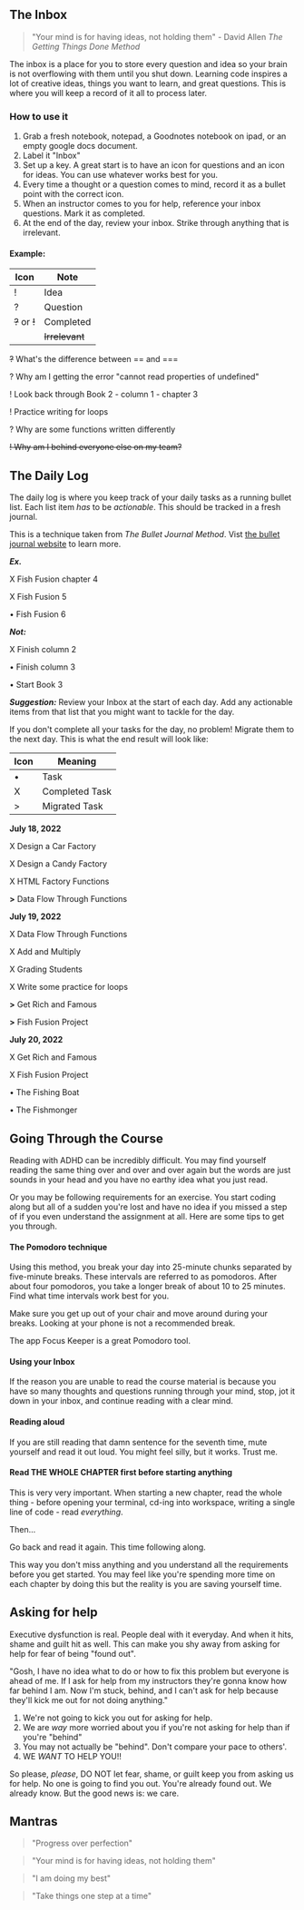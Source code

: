 ## The Inbox

> "Your mind is for having ideas, not holding them" - David Allen _The Getting Things Done Method_

The inbox is a place for you to store every question and idea so your brain is not overflowing with them until you shut down. Learning code inspires a lot of creative ideas, things you want to learn, and great questions. This is where you will keep a record of it all to process later.

### How to use it

1.  Grab a fresh notebook, notepad, a Goodnotes notebook on ipad, or an empty google docs document.
2.  Label it "Inbox"
3.  Set up a key. A great start is to have an icon for questions and an icon for ideas. You can use whatever works best for you.
4.  Every time a thought or a question comes to mind, record it as a bullet point with the correct icon.
5.  When an instructor comes to you for help, reference your inbox questions. Mark it as completed.
6.  At the end of the day, review your inbox. Strike through anything that is irrelevant.

#### Example:

| Icon           | Note           |
| -------------- | -------------- |
| !              | Idea           |
| ?              | Question       |
| ~~?~~ or ~~!~~ | Completed      |
|                | ~~Irrelevant~~ |

~~?~~ What's the difference between == and ===

? Why am I getting the error "cannot read properties of undefined"

! Look back through Book 2 - column 1 - chapter 3

! Practice writing for loops

? Why are some functions written differently

~~! Why am I behind everyone else on my team?~~

## The Daily Log

The daily log is where you keep track of your daily tasks as a running bullet list. Each list item _has_ to be _actionable_. This should be tracked in a fresh journal.

This is a technique taken from _The Bullet Journal Method_. Vist [the bullet journal website](https://bulletjournal.com/) to learn more.

**_Ex._**

X Fish Fusion chapter 4

X Fish Fusion 5

• Fish Fusion 6

**_Not:_**

X Finish column 2

• Finish column 3

• Start Book 3

**_Suggestion:_** Review your Inbox at the start of each day. Add any actionable items from that list that you might want to tackle for the day.

If you don't complete all your tasks for the day, no problem! Migrate them to the next day.
This is what the end result will look like:

| Icon | Meaning        |
| ---- | -------------- |
| •    | Task           |
| X    | Completed Task |
| >    | Migrated Task  |

**July 18, 2022**

X Design a Car Factory

X Design a Candy Factory

X HTML Factory Functions

**>** Data Flow Through Functions

**July 19, 2022**

X Data Flow Through Functions

X Add and Multiply

X Grading Students

X Write some practice for loops

**>** Get Rich and Famous

**>** Fish Fusion Project

**July 20, 2022**

X Get Rich and Famous

X Fish Fusion Project

• The Fishing Boat

• The Fishmonger

## Going Through the Course

Reading with ADHD can be incredibly difficult. You may find yourself reading the same thing over and over and over again but the words are just sounds in your head and you have no earthy idea what you just read.

Or you may be following requirements for an exercise. You start coding along but all of a sudden you're lost and have no idea if you missed a step of if you even understand the assignment at all. Here are some tips to get you through.

#### The Pomodoro technique

Using this method, you break your day into 25-minute chunks separated by five-minute breaks. These intervals are referred to as pomodoros. After about four pomodoros, you take a longer break of about 10 to 25 minutes. Find what time intervals work best for you.

Make sure you get up out of your chair and move around during your breaks. Looking at your phone is not a recommended break.

The app Focus Keeper is a great Pomodoro tool.

#### Using your Inbox

If the reason you are unable to read the course material is because you have so many thoughts and questions running through your mind, stop, jot it down in your inbox, and continue reading with a clear mind.

#### Reading aloud

If you are still reading that damn sentence for the seventh time, mute yourself and read it out loud. You might feel silly, but it works. Trust me.

#### Read THE WHOLE CHAPTER first before starting anything

This is very very important. When starting a new chapter, read the whole thing - before opening your terminal, cd-ing into workspace, writing a single line of code - read _everything_.

Then...

Go back and read it again. This time following along.

This way you don't miss anything and you understand all the requirements before you get started. You may feel like you're spending more time on each chapter by doing this but the reality is you are saving yourself time.

## Asking for help

Executive dysfunction is real. People deal with it everyday. And when it hits, shame and guilt hit as well. This can make you shy away from asking for help for fear of being "found out".

"Gosh, I have no idea what to do or how to fix this problem but everyone is ahead of me. If I ask for help from my instructors they're gonna know how far behind I am. Now I'm stuck, behind, and I can't ask for help because they'll kick me out for not doing anything."

1. We're not going to kick you out for asking for help.
2. We are _way_ more worried about you if you're not asking for help than if you're "behind"
3. You may not actually be "behind". Don't compare your pace to others'.
4. WE _WANT_ TO HELP YOU!!

So please, _please_, DO NOT let fear, shame, or guilt keep you from asking us for help. No one is going to find you out. You're already found out. We already know. But the good news is: we care.

## Mantras

> "Progress over perfection"

> "Your mind is for having ideas, not holding them"

> "I am doing my best"

> "Take things one step at a time"
